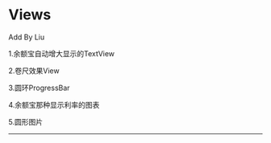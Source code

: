 # Views
Add By Liu

1.余额宝自动增大显示的TextView

2.卷尺效果View

3.圆环ProgressBar

4.余额宝那种显示利率的图表

5.圆形图片



-----------------------------------------
